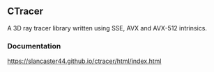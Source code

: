 ## CTracer
A 3D ray tracer library written using SSE, AVX and AVX-512 intrinsics.

### Documentation
https://slancaster44.github.io/ctracer/html/index.html
